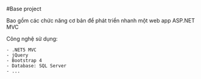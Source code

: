 #Base project

Bao gồm các chức năng cơ bản để phát triển nhanh một web app ASP.NET MVC

Công nghệ sử dụng:

	- .NET5 MVC
	- jQuery
	- Bootstrap 4
	- Database: SQL Server
	- ...
	

